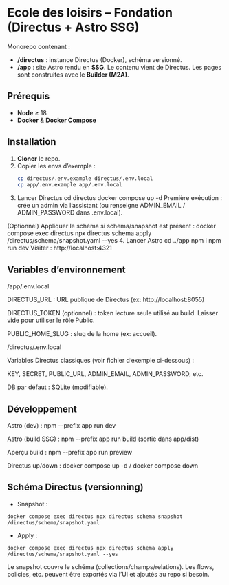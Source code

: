 # Ecole des loisirs – Fondation (Directus + Astro SSG)

Monorepo contenant :
- **/directus** : instance Directus (Docker), schéma versionné.
- **/app** : site Astro rendu en **SSG**. Le contenu vient de Directus. Les pages sont construites avec le **Builder (M2A)**.

## Prérequis

- **Node** ≥ 18
- **Docker** & **Docker Compose**

## Installation

1. **Cloner** le repo.
2. Copier les envs d’exemple :
   ```bash
   cp directus/.env.example directus/.env.local
   cp app/.env.example app/.env.local
3. Lancer Directus
cd directus
docker compose up -d
Première exécution : crée un admin via l’assistant (ou renseigne ADMIN_EMAIL / ADMIN_PASSWORD dans .env.local).

(Optionnel) Appliquer le schéma si schema/snapshot est présent :
docker compose exec directus npx directus schema apply /directus/schema/snapshot.yaml --yes
4. Lancer Astro
cd ../app
npm i
npm run dev
Visiter : http://localhost:4321

## Variables d’environnement
/app/.env.local

DIRECTUS_URL : URL publique de Directus (ex: http://localhost:8055)

DIRECTUS_TOKEN (optionnel) : token lecture seule utilisé au build. Laisser vide pour utiliser le rôle Public.

PUBLIC_HOME_SLUG : slug de la home (ex: accueil).

/directus/.env.local

Variables Directus classiques (voir fichier d’exemple ci-dessous) :

KEY, SECRET, PUBLIC_URL, ADMIN_EMAIL, ADMIN_PASSWORD, etc.

DB par défaut : SQLite (modifiable).

## Développement

Astro (dev) : npm --prefix app run dev

Astro (build SSG) : npm --prefix app run build (sortie dans app/dist)

Aperçu build : npm --prefix app run preview

Directus up/down : docker compose up -d / docker compose down

## Schéma Directus (versionning)

- Snapshot :


```
docker compose exec directus npx directus schema snapshot /directus/schema/snapshot.yaml
 ```


- Apply :

```
docker compose exec directus npx directus schema apply /directus/schema/snapshot.yaml --yes
```


Le snapshot couvre le schéma (collections/champs/relations). Les flows, policies, etc. peuvent être exportés via l’UI et ajoutés au repo si besoin.


